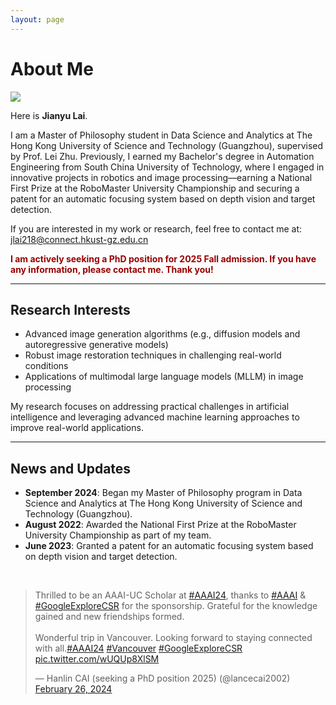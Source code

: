 ```yaml
---
layout: page
---
```


# About Me

<img src="https://alexlai2860.github.io/assets/images/JianyuLai_img1_cut.jpg" class="floatpic">

Here is **Jianyu Lai**.<br>

I am a Master of Philosophy student in Data Science and Analytics at The Hong Kong University of Science and Technology (Guangzhou), supervised by Prof. Lei Zhu. Previously, I earned my Bachelor's degree in Automation Engineering from South China University of Technology, where I engaged in innovative projects in robotics and image processing—earning a National First Prize at the RoboMaster University Championship and securing a patent for an automatic focusing system based on depth vision and target detection.<br>

If you are interested in my work or research, feel free to contact me at: [jlai218@connect.hkust-gz.edu.cn](mailto:jlai218@connect.hkust-gz.edu.cn)

**<font color="#990000">I am actively seeking a PhD position for 2025 Fall admission. If you have any information, please contact me. Thank you!</font>**

---

## Research Interests

- Advanced image generation algorithms (e.g., diffusion models and autoregressive generative models)
- Robust image restoration techniques in challenging real-world conditions
- Applications of multimodal large language models (MLLM) in image processing

My research focuses on addressing practical challenges in artificial intelligence and leveraging advanced machine learning approaches to improve real-world applications.

---

## News and Updates

- **September 2024**: Began my Master of Philosophy program in Data Science and Analytics at The Hong Kong University of Science and Technology (Guangzhou).
- **August 2022**: Awarded the National First Prize at the RoboMaster University Championship as part of my team.
- **June 2023**: Granted a patent for an automatic focusing system based on depth vision and target detection.

<br>

<blockquote class="twitter-tweet"><p lang="en" dir="ltr">Thrilled to be an AAAI-UC Scholar at <a href="https://twitter.com/hashtag/AAAI24?src=hash&amp;ref_src=twsrc%5Etfw">#AAAI24</a>, thanks to <a href="https://twitter.com/hashtag/AAAI?src=hash&amp;ref_src=twsrc%5Etfw">#AAAI</a> &amp; <a href="https://twitter.com/hashtag/GoogleExploreCSR?src=hash&amp;ref_src=twsrc%5Etfw">#GoogleExploreCSR</a> for the sponsorship. Grateful for the knowledge gained and new friendships formed.<br><br>Wonderful trip in Vancouver. Looking forward to staying connected with all.<a href="https://twitter.com/hashtag/AAAI24?src=hash&amp;ref_src=twsrc%5Etfw">#AAAI24</a> <a href="https://twitter.com/hashtag/Vancouver?src=hash&amp;ref_src=twsrc%5Etfw">#Vancouver</a> <a href="https://twitter.com/hashtag/GoogleExploreCSR?src=hash&amp;ref_src=twsrc%5Etfw">#GoogleExploreCSR</a> <a href="https://t.co/wUQUp8XlSM">pic.twitter.com/wUQUp8XlSM</a></p>&mdash; Hanlin CAI (seeking a PhD position 2025) (@lancecai2002) <a href="https://twitter.com/lancecai2002/status/1762210025173344260?ref_src=twsrc%5Etfw">February 26, 2024</a></blockquote> <script async src="https://platform.twitter.com/widgets.js" charset="utf-8"></script>

